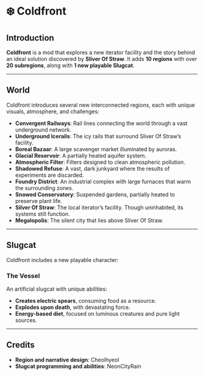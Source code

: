# ❄️ Coldfront

## Introduction

**Coldfront** is a mod that explores a new iterator facility and the story behind an ideal solution discovered by **Sliver Of Straw**. It adds **10 regions** with over **20 subregions**, along with **1 new playable Slugcat**.

---

## World

Coldfront introduces several new interconnected regions, each with unique visuals, atmosphere, and challenges:

- **Convergent Railways**: Rail lines connecting the world through a vast underground network.  
- **Underground Icerails**: The icy rails that surround Sliver Of Straw’s facility.  
- **Boreal Bazaar**: A large scavenger market illuminated by auroras.  
- **Glacial Reservoir**: A partially heated aquifer system.  
- **Atmospheric Filter**: Filters designed to clean atmospheric pollution.  
- **Shadowed Refuse**: A vast, dark junkyard where the results of experiments are discarded.  
- **Foundry District**: An industrial complex with large furnaces that warm the surrounding zones.  
- **Snowed Conservatory**: Suspended gardens, partially heated to preserve plant life.  
- **Silver Of Straw**: The local iterator’s facility. Though uninhabited, its systems still function.  
- **Megalopolis**: The silent city that lies above Sliver Of Straw.

---

## Slugcat

Coldfront includes a new playable character:

### The Vessel

An artificial slugcat with unique abilities:

- **Creates electric spears**, consuming food as a resource.  
- **Explodes upon death**, with devastating force.  
- **Energy-based diet**, focused on luminous creatures and pure light sources.

---

## Credits

- **Region and narrative design**: Cheolhyeol  
- **Slugcat programming and abilities**: NeonCityRain
